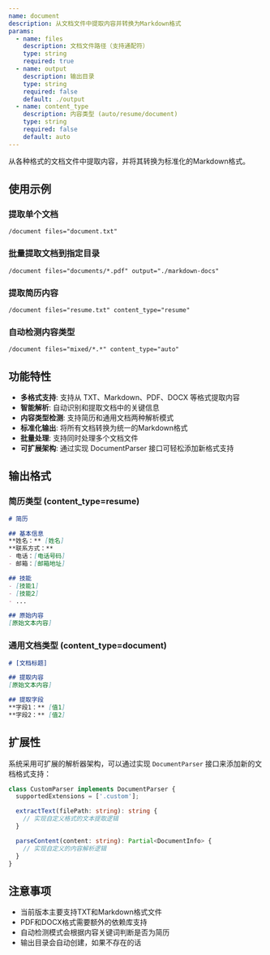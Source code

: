 ```yaml
---
name: document
description: 从文档文件中提取内容并转换为Markdown格式
params:
  - name: files
    description: 文档文件路径（支持通配符）
    type: string
    required: true
  - name: output
    description: 输出目录
    type: string
    required: false
    default: ./output
  - name: content_type
    description: 内容类型 (auto/resume/document)
    type: string
    required: false
    default: auto
---
```


从各种格式的文档文件中提取内容，并将其转换为标准化的Markdown格式。

## 使用示例

### 提取单个文档
```
/document files="document.txt"
```

### 批量提取文档到指定目录
```
/document files="documents/*.pdf" output="./markdown-docs"
```

### 提取简历内容
```
/document files="resume.txt" content_type="resume"
```

### 自动检测内容类型
```
/document files="mixed/*.*" content_type="auto"
```

## 功能特性

- **多格式支持**: 支持从 TXT、Markdown、PDF、DOCX 等格式提取内容
- **智能解析**: 自动识别和提取文档中的关键信息
- **内容类型检测**: 支持简历和通用文档两种解析模式
- **标准化输出**: 将所有文档转换为统一的Markdown格式
- **批量处理**: 支持同时处理多个文档文件
- **可扩展架构**: 通过实现 DocumentParser 接口可轻松添加新格式支持

## 输出格式

### 简历类型 (content_type=resume)
```markdown
# 简历

## 基本信息
**姓名：** [姓名]
**联系方式：**
- 电话：[电话号码]
- 邮箱：[邮箱地址]

## 技能
- [技能1]
- [技能2]
- ...

## 原始内容
[原始文本内容]
```

### 通用文档类型 (content_type=document)
```markdown
# [文档标题]

## 提取内容
[原始文本内容]

## 提取字段
**字段1：** [值1]
**字段2：** [值2]
```

## 扩展性

系统采用可扩展的解析器架构，可以通过实现 `DocumentParser` 接口来添加新的文档格式支持：

```typescript
class CustomParser implements DocumentParser {
  supportedExtensions = ['.custom'];

  extractText(filePath: string): string {
    // 实现自定义格式的文本提取逻辑
  }

  parseContent(content: string): Partial<DocumentInfo> {
    // 实现自定义的内容解析逻辑
  }
}
```

## 注意事项

- 当前版本主要支持TXT和Markdown格式文件
- PDF和DOCX格式需要额外的依赖库支持
- 自动检测模式会根据内容关键词判断是否为简历
- 输出目录会自动创建，如果不存在的话
